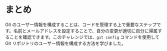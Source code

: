 # まとめ

Git のユーザー情報を構成することは、コードを管理する上で重要なステップです。名前とメールアドレスを設定することで、自分の変更が適切に自分に帰属することを確認できます。このチャレンジでは、`git config` コマンドを使用して Git リポジトリのユーザー情報を構成する方法を学びました。
